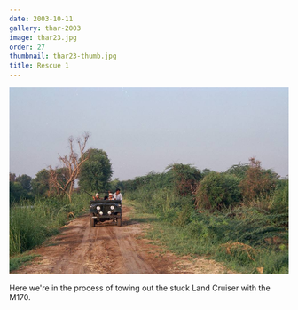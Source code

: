 ```yaml
---
date: 2003-10-11
gallery: thar-2003
image: thar23.jpg
order: 27
thumbnail: thar23-thumb.jpg
title: Rescue 1
---
```


![Rescue 1](./thar23.jpg)

Here we're in the process of towing out the stuck Land Cruiser with the M170.